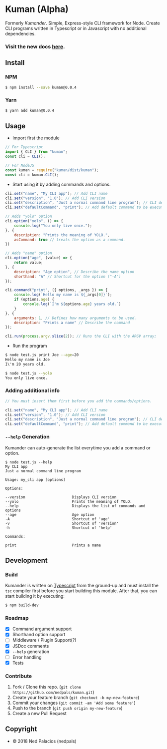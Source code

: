 # Kuman (Alpha)
Formerly *Kumander*. Simple, Express-style CLI framework for Node. Create CLI programs written in Typescript or in Javascript with no additional dependencies.

### Visit the new docs [here](https://nedpals.gitbook.io/kuman/).

## Install
### NPM
```bash
$ npm install --save kuman@0.0.4
```
### Yarn
```bash
$ yarn add kuman@0.0.4
```

## Usage
- Import first the module
```javascript
// For Typescript
import { CLI } from "kuman";
const cli = CLI();

// For NodeJS
const kuman = require("kuman/dist/kuman");
const cli = kuman.CLI();
```
- Start using it by adding commands and options.
```javascript
cli.set("name", "My CLI app"); // Add CLI name
cli.set("version", "1.0"); // Add CLI version
cli.set("description", "Just a normal command line program"); // CLI description
cli.set("defaultCommand", "print"); // Add default command to be executed

// Adds "yolo" option
cli.option("yolo", () => {
    console.log("You only live once.");
}, {
    description: "Prints the meaning of YOLO.",
    asCommand: true // treats the option as a command.
})

// Adds "name" option
cli.option("age", (value) => {
    return value;
}, {
    description: "Age option", // Describe the name option
    shorthand: "A" // Shortcut for the option ("-A")
});

cli.command("print", ({ options, _args }) => {
    console.log(`Hello my name is ${_args[0]}`);
    if (options.age) {
        console.log(`I'm ${options.age} years old.`)
    }
}, {
    arguments: 1, // Defines how many arguments to be used.
    description: "Prints a name" // Describe the command
});

cli.run(process.argv.slice(2)); // Runs the CLI with the ARGV array;
```
- Run the program
```bash
$ node test.js print Joe --age=20
Hello my name is Joe
I\'m 20 years old.

$ node test.js --yolo
You only live once.
```

### Adding additional info
```javascript
// You must insert them first before you add the commands/options.

cli.set("name", "My CLI app"); // Add CLI name
cli.set("version", "1.0"); // Add CLI version
cli.set("description", "Just a normal command line program"); // CLI description
cli.set("defaultCommand", "print"); // Add default command to be executed
```

### `--help` Generation
Kumander can auto-generate the list everytime you add a command or option.
```
$ node test.js --help
My CLI app
Just a normal command line program

Usage: my_cli app [options]

Options:

--version                     Displays CLI version
--yolo                        Prints the meaning of YOLO.
--help                        Displays the list of commands and options
--age                         Age option
-A                            Shortcut of 'age'
-v                            Shortcut of 'version'
-h                            Shortcut of 'help'

Commands:

print                         Prints a name
```

## Development 
### Build
Kumander is written on [Typescript](https://typescriptlang.org) from the ground-up and must install the `tsc` compiler first before you start building this module. After that, you can start building it by executing:
```bash
$ npm build-dev
```

### Roadmap
- [x] Command argument support
- [x] Shorthand option support
- [ ] Middleware / Plugin Support(?)
- [x] JSDoc comments
- [x] `--help` generation
- [ ] Error handling
- [x] Tests

### Contribute
1. Fork / Clone this repo. (`git clone https://github.com/nedpals/kuman.git`)
2. Create your feature branch (`git checkout -b my-new-feature`)
3. Commit your changes (`git commit -am 'Add some feature'`)
4. Push to the branch (`git push origin my-new-feature`)
5. Create a new Pull Request

## Copyright
- &copy; 2018 Ned Palacios (nedpals)